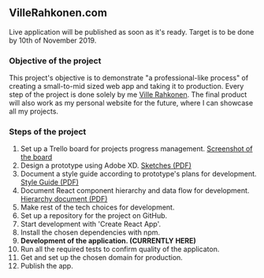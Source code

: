## VilleRahkonen.com

Live application will be published as soon as it's ready. Target is to be done by 10th of November 2019.

### Objective of the project

This project's objective is to demonstrate "a professional-like process" of creating a small-to-mid sized web app and taking it to production. Every step of the project is done solely by me [Ville Rahkonen](https://www.linkedin.com/in/ville-rahkonen-685117137/). The final product will also work as my personal website for the future, where I can showcase all my projects.

### Steps of the project

1. Set up a Trello board for projects progress management. [Screenshot of the board](https://raw.githubusercontent.com/villerahk/villerahkonen.com/master/documents/Trello-Screenshot.png)
2. Design a prototype using Adobe XD. [Sketches (PDF)](https://github.com/villerahk/villerahkonen.com/blob/master/documents/VilleRahkonen.com-prototype-sketches.pdf)
3. Document a style guide according to prototype's plans for development. [Style Guide (PDF)](https://github.com/villerahk/villerahkonen.com/blob/master/documents/Style%20Guide.pdf)
4. Document React component hierarchy and data flow for development. [Hierarchy document (PDF)](https://github.com/villerahk/villerahkonen.com/blob/master/documents/Component%20Hierarchy%20%26%20Data%20Flow.pdf)
5. Make rest of the tech choices for development.
6. Set up a repository for the project on GitHub.
7. Start development with 'Create React App'.
8. Install the chosen dependencies with npm.
9. **Development of the application. (CURRENTLY HERE)**
10. Run all the required tests to confirm quality of the applicaton.
11. Get and set up the chosen domain for production.
12. Publish the app.